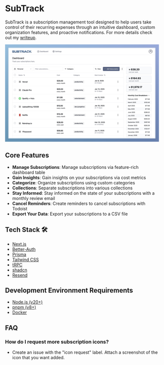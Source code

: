 # SubTrack
SubTrack is a subscription management tool designed to help users take control of their recurring expenses through an intuitive dashboard, custom organization features, and proactive notifications. For more details check out my [writeup](https://cbuff.dev/projects/subtrack).

![Dashboard Image](/public/dashboard.jpeg)

## Core Features
- **Manage Subscriptions**: Manage subscriptions via feature-rich dashboard table
- **Gain Insights**: Gain insights on your subscriptions via cost metrics
- **Categorize**: Organize subscriptions using custom categories
- **Collections**: Separate subscriptions into various collections
- **Stay Informed**: Stay informed on the state of your subscriptions with a monthly review email
- **Cancel Reminders**: Create reminders to cancel subscriptions with Todoist
- **Export Your Data**: Export your subscriptions to a CSV file

## Tech Stack 🛠️
- [Next.js](https://nextjs.org)
- [Better-Auth](https://better-auth.com/)
- [Prisma](https://prisma.io)
- [Tailwind CSS](https://tailwindcss.com)
- [tRPC](https://trpc.io)
- [shadcn](https://ui.shadcn.com)
- [Resend](https://resend.com)

## Development Environment Requirements
- [Node.js (v20+)](https://nodejs.org/)
- [pnpm (v8+)](https://pnpm.io/)
- [Docker](https://docker.com)

## FAQ
### How do I request more subscription icons?
- Create an issue with the "icon request" label. Attach a screenshot of the icon that you want added.
